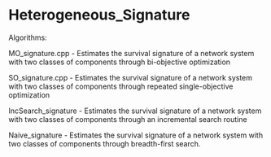 # Heterogeneous_Signature

Algorithms:

MO_signature.cpp - Estimates the survival signature of a network system with two classes of components through bi-objective optimization

SO_signature.cpp - Estimates the survival signature of a network system with two classes of components through repeated single-objective optimization

IncSearch_signature  - Estimates the survival signature of a network system with two classes of components through an incremental search routine

Naive_signature  - Estimates the survival signature of a network system with two classes of components through breadth-first search.
